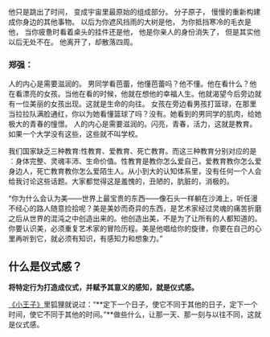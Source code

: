 他只是跳出了时间，
变成宇宙里最原始的组成部分。
分子原子，
慢慢的重新构建成你身边的其他事物。
以后为你遮风挡雨的大树是他，
为你抵挡寒冷的毛衣是他，
当你疲惫时看着桌头的挂件还是他，
他是你亲人的身份消失了，
但是其实他以后无处不在。
他离开了，却散落四周。

### 郑强：

人的内心是需要滋润的。
男同学看芭蕾，他懂芭蕾吗？他不懂。他在看什么？他在看漂亮的女孩。当他在看的时候，他就在想他的幸福人生。他就渴望今后旁边就有一位美丽的女孩出现。这就是生命的向往。
女孩在旁边看男孩打篮球，在那里当拉拉队满脸通红，你以为她看懂篮球了吗？没有。她看到的男同学的肌肉，给她极大的青春的憧憬。
人的内心是需要滋润的。闪亮，青春，活力，这就是教育。
如果一个大学没有这些，这些就不叫学校。

我们国家缺乏三种教育:性教育、爱教育、死亡教育。而这三种教育分别对应的是︰身体完整、灵魂丰沛、生命价值。性教育是教你怎么爱自己，爱教育教你怎么爱身边人，死亡教育教你怎么爱陌生人。从小到大的认知体系里，没有任何一个人会给我讨论这些话题。大家都觉得这是羞愧的，丑陋的，肮脏的，消极的。



“你为什么会认为美——世界上最宝贵的东西——像石头一样躺在沙滩上，听任漫不经心的路人随意捡拾呢？美是美妙而奇异的东西，是艺术家经过灵魂的痛苦折磨之后从世界的混沌之中创造出来的。他创造出美，不是为了让所有的人都知道的。你要认识美，必须重复艺术家的冒险历程。美是他唱给你的旋律，你要在自己的心里再听到它，就必须有知识，有感知力和想象力。”



## **什么是仪式感？**

**将特定行为打造成仪式，并赋予其意义的感知，就是仪式感。**

[《小王子》](https://www.zhihu.com/search?q=%E3%80%8A%E5%B0%8F%E7%8E%8B%E5%AD%90%E3%80%8B&search_source=Entity&hybrid_search_source=Entity&hybrid_search_extra=%7B%22sourceType%22%3A%22answer%22%2C%22sourceId%22%3A3389219987%7D)里狐狸就说过：“**定下一个日子，使它不同于其他的日子，定下一个时间，使它不同于其他的时间。”**做些什么，让那一天、那一刻与以往不同，这就是仪式感。